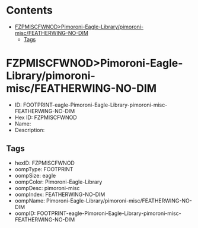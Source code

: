 



Contents
========

* [FZPMISCFWNOD>Pimoroni-Eagle-Library/pimoroni-misc/FEATHERWING-NO-DIM](#fzpmiscfwnodpimoroni-eagle-librarypimoroni-miscfeatherwing-no-dim)
	* [Tags](#tags)

# FZPMISCFWNOD>Pimoroni-Eagle-Library/pimoroni-misc/FEATHERWING-NO-DIM

- ID: FOOTPRINT-eagle-Pimoroni-Eagle-Library-pimoroni-misc-FEATHERWING-NO-DIM
- Hex ID: FZPMISCFWNOD
- Name: 
- Description: 

## Tags

- hexID: FZPMISCFWNOD
- oompType: FOOTPRINT
- oompSize: eagle
- oompColor: Pimoroni-Eagle-Library
- oompDesc: pimoroni-misc
- oompIndex: FEATHERWING-NO-DIM
- oompName: Pimoroni-Eagle-Library/pimoroni-misc/FEATHERWING-NO-DIM
- oompID: FOOTPRINT-eagle-Pimoroni-Eagle-Library-pimoroni-misc-FEATHERWING-NO-DIM
